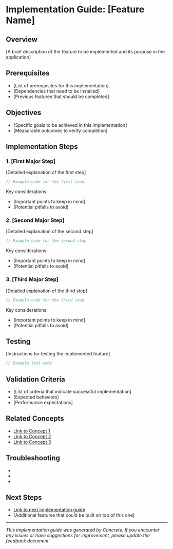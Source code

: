 # Implementation Guide: [Feature Name]

## Overview

[A brief description of the feature to be implemented and its purpose in the application]

## Prerequisites

- [List of prerequisites for this implementation]
- [Dependencies that need to be installed]
- [Previous features that should be completed]

## Objectives

- [Specific goals to be achieved in this implementation]
- [Measurable outcomes to verify completion]

## Implementation Steps

### 1. [First Major Step]

[Detailed explanation of the first step]

```typescript
// Example code for the first step
```

Key considerations:
- [Important points to keep in mind]
- [Potential pitfalls to avoid]

### 2. [Second Major Step]

[Detailed explanation of the second step]

```typescript
// Example code for the second step
```

Key considerations:
- [Important points to keep in mind]
- [Potential pitfalls to avoid]

### 3. [Third Major Step]

[Detailed explanation of the third step]

```typescript
// Example code for the third step
```

Key considerations:
- [Important points to keep in mind]
- [Potential pitfalls to avoid]

## Testing

[Instructions for testing the implemented feature]

```typescript
// Example test code
```

## Validation Criteria

- [List of criteria that indicate successful implementation]
- [Expected behaviors]
- [Performance expectations]

## Related Concepts

- [Link to Concept 1](#)
- [Link to Concept 2](#)
- [Link to Concept 3](#)

## Troubleshooting

- [Common issue 1]: [Solution]
- [Common issue 2]: [Solution]
- [Common issue 3]: [Solution]

## Next Steps

- [Link to next implementation guide](#)
- [Additional features that could be built on top of this one]

---

*This implementation guide was generated by Concrete. If you encounter any issues or have suggestions for improvement, please update the feedback document.* 